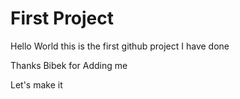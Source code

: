 # First Project
Hello World this is the first github project I have done


Thanks Bibek for Adding me

Let's make it
